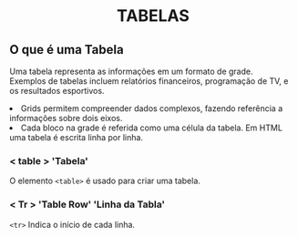 <center> <H1> TABELAS</h1></center>

## O que é uma Tabela

Uma tabela representa as informações em um formato de grade. <br>
Exemplos de tabelas incluem relatórios financeiros, programação de TV, e os resultados esportivos.

<li>Grids permitem compreender dados 
complexos, fazendo referência a 
informações sobre dois eixos.
<li>Cada bloco na grade é referida como uma célula 
da tabela. Em HTML uma tabela é escrita linha 
por linha.

### < table > 'Tabela'

O elemento `<table>` é usado para criar uma tabela.

### < Tr > 'Table Row' 'Linha da Tabla'

`<tr>` Indica o início de cada linha.